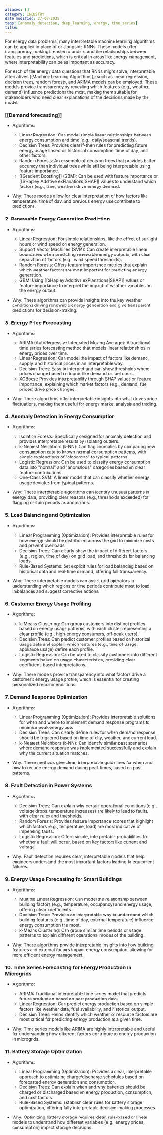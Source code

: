 ```yaml
---
aliases: []
category: INDUSTRY
date modified: 27-07-2025
tags: [anomaly_detection, deep_learning, energy, time_series]
title: 
---
```


For energy data problems, many interpretable machine learning algorithms can be applied in place of or alongside RNNs. These models offer transparency, making it easier to understand the relationships between features and predictions, which is critical in areas like energy management, where interpretability can be as important as accuracy.

For each of the energy data questions that RNNs might solve, interpretable alternatives [[Machine Learning Algorithms]]: such as linear regression, decision trees, random forests, and ARIMA models can be employed. These models provide transparency by revealing which features (e.g., weather, demand) influence predictions the most, making them suitable for stakeholders who need clear explanations of the decisions made by the model.

### [[Demand forecasting]]
   - Algorithms:
     - Linear Regression: Can model simple linear relationships between energy consumption and time (e.g., daily/seasonal trends).
     - Decision Trees: Provides clear if-then rules for predicting future energy usage based on historical consumption, time of day, and other factors.
     - Random Forests: An ensemble of decision trees that provides better accuracy than individual trees while still being interpretable using feature importance.
     - [[Gradient Boosting]] (GBM): Can be used with feature importance or [[SHapley Additive exPlanations|SHAP]] values to understand which factors (e.g., time, weather) drive energy demand.
   
   - Why: These models allow for clear interpretation of how factors like temperature, time of day, and previous energy use contribute to predictions.

### 2. Renewable Energy Generation Prediction
   - Algorithms:
     - Linear Regression: For simple relationships, like the effect of sunlight hours or wind speed on energy generation.
     - Support Vector Machines (SVM): Can create interpretable linear boundaries when predicting renewable energy outputs, with clear separation of factors (e.g., wind speed thresholds).
     - Random Forests: Offers feature importance metrics that explain which weather factors are most important for predicting energy generation.
     - GBM: Using [[SHapley Additive exPlanations|SHAP]] values or feature importance to interpret the impact of weather variables on the energy output.

   - Why: These algorithms can provide insights into the key weather conditions driving renewable energy generation and give transparent predictions for decision-making.
### 3. Energy Price Forecasting
   - Algorithms:
     - ARIMA (AutoRegressive Integrated Moving Average): A traditional time series forecasting method that models linear relationships in energy prices over time.
     - Linear Regression: Can model the impact of factors like demand, supply, and historical prices in an interpretable way.
     - Decision Trees: Easy to interpret and can show thresholds where prices change based on inputs like demand or fuel costs.
     - XGBoost: Provides interpretability through SHAP values or feature importance, explaining which market factors (e.g., demand, fuel prices) drive price changes.

   - Why: These algorithms offer interpretable insights into what drives price fluctuations, making them useful for energy market analysis and trading.

### 4. Anomaly Detection in Energy Consumption
   - Algorithms:
     - Isolation Forests: Specifically designed for anomaly detection and provides interpretable results by isolating outliers.
     - k-Nearest Neighbors (k-NN): Can flag anomalies by comparing new consumption data to known normal consumption patterns, with simple explanations of "closeness" to typical patterns.
     - Logistic Regression: Can be used to classify energy consumption data into "normal" and "anomalous" categories based on clear feature contributions.
     - One-Class SVM: A linear model that can classify whether energy usage deviates from typical patterns.

   - Why: These interpretable algorithms can identify unusual patterns in energy data, providing clear reasons (e.g., thresholds exceeded) for flagging certain periods as anomalous.

### 5. Load Balancing and Optimization
   - Algorithms:
     - Linear Programming (Optimization): Provides interpretable rules for how energy should be distributed across the grid to minimize costs and prevent overloads.
     - Decision Trees: Can clearly show the impact of different factors (e.g., region, time of day) on grid load, and thresholds for balancing loads.
     - Rule-Based Systems: Set explicit rules for load balancing based on historical data and real-time demand, offering full transparency.
   
   - Why: These interpretable models can assist grid operators in understanding which regions or time periods contribute most to load imbalances and suggest corrective actions.
### 6. Customer Energy Usage Profiling
   - Algorithms:
     - k-Means Clustering: Can group customers into distinct profiles based on energy usage patterns, with each cluster representing a clear profile (e.g., high-energy consumers, off-peak users).
     - Decision Trees: Can predict customer profiles based on historical usage data and explain which features (e.g., time of usage, appliance usage) define each profile.
     - Logistic Regression: Can be used to classify customers into different segments based on usage characteristics, providing clear coefficient-based interpretations.

   - Why: These models provide transparency into what factors drive a customer’s energy usage profile, which is essential for creating personalized recommendations.

### 7. Demand Response Optimization
   - Algorithms:
     - Linear Programming (Optimization): Provides interpretable solutions for when and where to implement demand response programs to minimize peak energy use.
     - Decision Trees: Can clearly define rules for when demand response should be triggered based on time of day, weather, and current load.
     - k-Nearest Neighbors (k-NN): Can identify similar past scenarios where demand response was implemented successfully and explain why the current situation matches.

   - Why: These methods give clear, interpretable guidelines for when and how to reduce energy demand during peak times, based on past patterns.

### 8. Fault Detection in Power Systems
   - Algorithms:
     - Decision Trees: Can explain why certain operational conditions (e.g., voltage drops, temperature increases) are likely to lead to faults, with clear rules and thresholds.
     - Random Forests: Provides feature importance scores that highlight which factors (e.g., temperature, load) are most indicative of impending faults.
     - Logistic Regression: Offers simple, interpretable probabilities for whether a fault will occur, based on key factors like current and voltage.

   - Why: Fault detection requires clear, interpretable models that help engineers understand the most important factors leading to equipment failures.

### 9. Energy Usage Forecasting for Smart Buildings
   - Algorithms:
     - Multiple Linear Regression: Can model the relationship between building factors (e.g., temperature, occupancy) and energy usage, offering clear coefficients.
     - Decision Trees: Provides an interpretable way to understand which building features (e.g., time of day, external temperature) influence energy consumption the most.
     - k-Means Clustering: Can group similar time periods or usage patterns to explain different operational modes of the building.
   
   - Why: These algorithms provide interpretable insights into how building features and external factors impact energy consumption, allowing for more efficient energy management.

### 10. Time Series Forecasting for Energy Production in Microgrids
   - Algorithms:
     - ARIMA: Traditional interpretable time series model that predicts future production based on past production data.
     - Linear Regression: Can predict energy production based on simple factors like weather data, fuel availability, and historical output.
     - Decision Trees: Helps identify which weather or resource factors are most critical for predicting energy production at a given time.

   - Why: Time series models like ARIMA are highly interpretable and useful for understanding how different factors contribute to energy production in microgrids.

### 11. Battery Storage Optimization
   - Algorithms:
     - Linear Programming (Optimization): Provides a clear, interpretable approach to optimizing charge/discharge schedules based on forecasted energy generation and consumption.
     - Decision Trees: Can explain when and why batteries should be charged or discharged based on energy production, consumption, and cost factors.
     - Rule-Based Systems: Establish clear rules for battery storage optimization, offering fully interpretable decision-making processes.

   - Why: Optimizing battery storage requires clear, rule-based or linear models to understand how different variables (e.g., energy prices, consumption) impact storage decisions.






